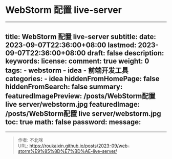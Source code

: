 # WebStorm 配置 live-server

---
title: WebStorm 配置 live-server
subtitle:
date: 2023-09-07T22:36:00+08:00
lastmod:  2023-09-07T22:36:00+08:00
draft: false
description:
keywords:
license:
comment: true
weight: 0
tags:
    - webstorm
    - idea
    - 前端开发工具
categories:
    - idea
hiddenFromHomePage: false
hiddenFromSearch: false
summary:
featuredImagePreview: /posts/WebStorm配置 live server/webstorm.jpg
featuredImage: /posts/WebStorm配置 live server/webstorm.jpg
toc: true
math: false
password:
message:
---

---

> 作者: 不北咪  
> URL: https://roukaixin.github.io/posts/2023-09/web-storm%E9%85%8D%E7%BD%AE-live-server/  

